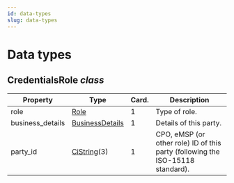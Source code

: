 ```yaml
---
id: data-types
slug: data-types
---
```

# Data types

## CredentialsRole *class*

| Property         | Type                                                                                         | Card. | Description                                                                    |
|------------------|----------------------------------------------------------------------------------------------|-------|--------------------------------------------------------------------------------|
| role             | [Role](/docs/ocpi/07-types/01-intro.md#role-enum)                                            | 1     | Type of role.                                                                  |
| business_details | [BusinessDetails](/docs/ocpi/06-modules/03-locations/07-data-types.md#businessdetails-class) | 1     | Details of this party.                                                         |
| party_id         | [CiString](/docs/ocpi/07-types/01-intro.md#cistring-type)(3)                                 | 1     | CPO, eMSP (or other role) ID of this party (following the ISO-15118 standard). |
